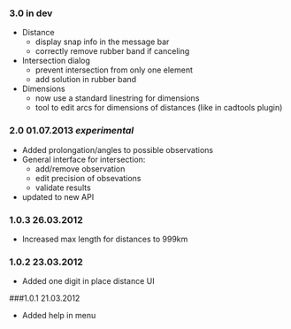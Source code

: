 
### 3.0 in dev

* Distance
    * display snap info in the message bar
    * correctly remove rubber band if canceling
* Intersection dialog
    * prevent intersection from only one element
    * add solution in rubber band
* Dimensions
    * now use a standard linestring for dimensions
    * tool to edit arcs for dimensions of distances (like in cadtools plugin)

### 2.0 01.07.2013 _experimental_

* Added prolongation/angles to possible observations
* General interface for intersection:
    * add/remove observation
    * edit precision of obsevations
    * validate results
* updated to new API

### 1.0.3 26.03.2012
* Increased max length for distances to 999km

### 1.0.2 23.03.2012
* Added one digit in place distance UI

###1.0.1 21.03.2012
* Added help in menu

